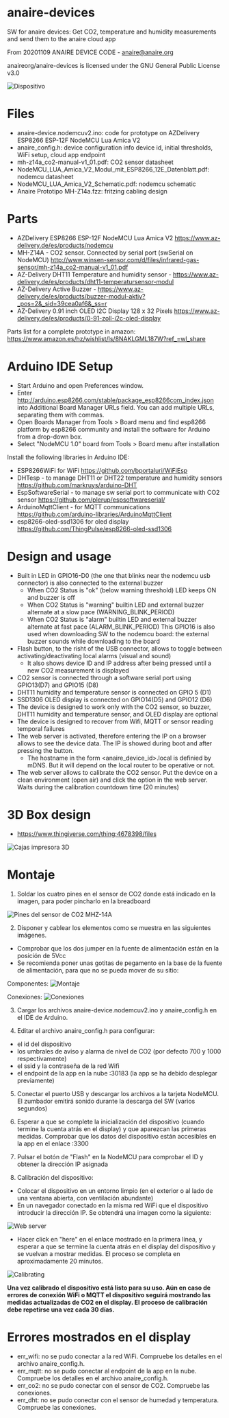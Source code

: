 # anaire-devices

SW for anaire devices: Get CO2, temperature and humidity measurements and send them to the anaire cloud app

From 20201109 ANAIRE DEVICE CODE - anaire@anaire.org

anaireorg/anaire-devices is licensed under the GNU General Public License v3.0

![Dispositivo](https://github.com/anaireorg/anaire-devices/blob/main/Dispositvo_ANAIRE_display.png)

# Files
- anaire-device.nodemcuv2.ino: code for prototype on AZDelivery ESP8266 ESP-12F NodeMCU Lua Amica V2
- anaire_config.h: device configuration info
  device id, initial thresholds, WiFi setup, cloud app endpoint
- mh-z14a_co2-manual-v1_01.pdf: CO2 sensor datasheet
- NodeMCU_LUA_Amica_V2_Modul_mit_ESP8266_12E_Datenblatt.pdf: nodemcu datasheet
- NodeMCU_LUA_Amica_V2_Schematic.pdf: nodemcu schematic
- Anaire Prototipo MH-Z14a.fzz: fritzing cabling design

# Parts
- AZDelivery ESP8266 ESP-12F NodeMCU Lua Amica V2 https://www.az-delivery.de/es/products/nodemcu
- MH-Z14A - CO2 sensor. Connected by serial port (swSerial on NodeMCU) http://www.winsen-sensor.com/d/files/infrared-gas-sensor/mh-z14a_co2-manual-v1_01.pdf 
- AZ-Delivery DHT11 Temperature and humidity sensor - https://www.az-delivery.de/es/products/dht11-temperatursensor-modul
- AZ-Delivery Active Buzzer - https://www.az-delivery.de/es/products/buzzer-modul-aktiv?_pos=2&_sid=39cea0af6&_ss=r
- AZ-Delivery 0.91 inch OLED I2C Display 128 x 32 Pixels  https://www.az-delivery.de/es/products/0-91-zoll-i2c-oled-display

Parts list for a complete prototype in amazon: https://www.amazon.es/hz/wishlist/ls/8NAKLGML187W?ref_=wl_share

# Arduino IDE Setup
 - Start Arduino and open Preferences window.
 - Enter http://arduino.esp8266.com/stable/package_esp8266com_index.json into Additional Board Manager URLs field. You can add multiple URLs, separating them with commas.
 - Open Boards Manager from Tools > Board menu and find esp8266 platform by esp8266 community and install the software for Arduino from a drop-down box.
 - Select "NodeMCU 1.0" board from Tools > Board menu after installation

Install the following libraries in Arduino IDE:
- ESP8266WiFi for WiFi https://github.com/bportaluri/WiFiEsp
- DHTesp - to manage DHT11 or DHT22 temperature and humidity sensors https://github.com/markruys/arduino-DHT
- EspSoftwareSerial - to manage sw serial port to communicate with CO2 sensor https://github.com/plerup/espsoftwareserial/
- ArduinoMqttClient - for MQTT communications https://github.com/arduino-libraries/ArduinoMqttClient
- esp8266-oled-ssd1306 for oled display https://github.com/ThingPulse/esp8266-oled-ssd1306

# Design and usage
- Built in LED in GPIO16-D0 (the one that blinks near the nodemcu usb connector) is also connected to the external buzzer
  - When CO2 Status is "ok" (below warning threshold) LED keeps ON and buzzer is off
  - When CO2 Status is "warning" builtin LED and external buzzer alternate at a slow pace (WARNING_BLINK_PERIOD)
  - When CO2 Status is "alarm" builtin LED and external buzzer alternate at fast pace (ALARM_BLINK_PERIOD)
  This GPIO16 is also used when downloading SW to the nodemcu board: the external buzzer sounds while downloading to the board
- Flash button, to the risht of the USB connector, allows to toggle between activating/deactivating local alarms (visual and sound)
  - It also shows device ID and IP address after being pressed until a new CO2 measurement is displayed
- CO2 sensor is connected through a software serial port using GPIO13(D7) and GPIO15 (D8)
- DHT11 humidity and temperature sensor is connected on GPIO 5 (D1)
- SSD1306 OLED display is connected on GPIO14(D5) and GPIO12 (D6)
- The device is designed to work only with the CO2 sensor, so buzzer, DHT11 humidity and temperature sensor, and OLED display are optional
- The device is designed to recover from Wifi, MQTT or sensor reading temporal failures
- The web server is activated, therefore entering the IP on a browser allows to see the device data. The IP is showed during boot and after pressing the button.
  - The hostname in the form <anaire_device_id>.local is definied by mDNS. But it will depend on the local router to be operative or not.
- The web server allows to calibrate the CO2 sensor. Put the device on a clean environment (open air) and click the option in the web server. Waits during the calibration countdown time (20 minutes)

# 3D Box design
 - https://www.thingiverse.com/thing:4678398/files
 
 ![Cajas impresora 3D](https://github.com/anaireorg/anaire-devices/blob/main/WhatsApp%20Image%202020-12-07%20at%2011.47.58.jpeg)
 
# Montaje

1. Soldar los cuatro pines en el sensor de CO2 donde está indicado en la imagen, para poder pincharlo en la breadboard

![Pines del sensor de CO2 MHZ-14A](https://github.com/anaireorg/anaire-devices/blob/main/Pines_CO2_ANAIRE.png)

2. Disponer y cablear los elementos como se muestra en las siguientes imágenes. 
- Comprobar que los dos jumper en la fuente de alimentación están en la posición de 5Vcc
- Se recomienda poner unas gotitas de pegamento en la base de la fuente de alimentación, para que no se pueda mover de su sitio:

Componentes:
![Montaje](https://github.com/anaireorg/anaire-devices/blob/main/medida_photo_2020-12-07_22-28-34.png)

Conexiones:
![Conexiones](https://github.com/anaireorg/anaire-devices/blob/main/Connections_NodeMCU_LUA_Amica_V2_Schematic.png)

3. Cargar los archivos anaire-device.nodemcuv2.ino y anaire_config.h en el IDE de Arduino.

4. Editar el archivo anaire_config.h para configurar:
  - el id del dispositivo 
  - los umbrales de aviso y alarma de nivel de CO2 (por defecto 700 y 1000 respectivamente)
  - el ssid y la contraseña de la red Wifi
  - el endpoint de la app en la nube <nombrededominio>:30183 (la app se ha debido desplegar previamente)
  
5. Conectar el puerto USB y descargar los archivos a la tarjeta NodeMCU. El zumbador emitirá sonido durante la descarga del SW (varios segundos)

6. Esperar a que se complete la inicialización del dispositivo (cuando termine la cuenta atrás en el display) y que aparezcan las primeras medidas. Comprobar que los datos del dispositivo están accesibles en la app en el enlace <nombrededominio>:3300

7. Pulsar el botón de "Flash" en la NodeMCU para comprobar el ID y obtener la dirección IP asignada

8. Calibración del dispositivo:
  - Colocar el dispositivo en un entorno limpio (en el exterior o al lado de una ventana abierta, con ventilación abundante)
  - En un navegador conectado en la misma red WiFi que el dispositivo introducir la dirección IP. Se obtendrá una imagen como la siguiente:
  
  ![Web server](https://github.com/anaireorg/anaire-devices/blob/main/Captura_calibration.PNG)
  
  - Hacer click en "here" en el enlace mostrado en la primera línea, y esperar a que se termine la cuenta atrás en el display del dispositivo y se vuelvan a mostrar medidas. El proceso se completa en aproximadamente 20 minutos.

![Calibrating](https://github.com/anaireorg/anaire-devices/blob/main/calibrating_photo_2020-12-07_22-01-00.jpg)

**Una vez calibrado el dispositivo está listo para su uso. Aún en caso de errores de conexión WiFi o MQTT el dispositivo seguirá mostrando las medidas actualizadas de CO2 en el display. El proceso de calibración debe repetirse una vez cada 30 días.**

# Errores mostrados en el display
  - err_wifi: no se pudo conectar a la red WiFi. Compruebe los detalles en el archivo anaire_config.h.
  - err_mqtt: no se pudo conectar al endpoint de la app en la nube. Compruebe los detalles en el archivo anaire_config.h.
  - err_co2: no se pudo conectar con el sensor de CO2. Compruebe las conexiones.
  - err_dht: no se pudo conectar con el sensor de humedad y temperatura. Compruebe las conexiones.

